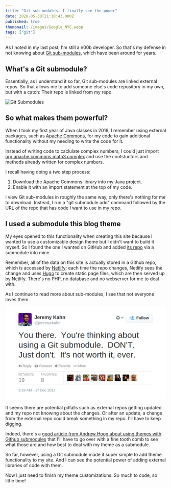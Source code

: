 ```yaml
---
title: "Git sub-modules: I finally see the power"
date: 2020-05-30T21:10:43.000Z
published: true
thumbnail: /images/Google_NYC.webp
tags: ["git"]
---
```

As I noted in my last post, I'm still a n00b developer. So that's my defense in not knowing about [Git sub-modules](https://git-scm.com/book/en/v2/Git-Tools-Submodules), which have been around for years. 

## What's a Git submodule?

Essentially, as I understand it so far, Git sub-modules are linked external repos. So that allows me to add someone else's code repository in my own, but with a catch: Their repo is linked from my repo.

![Git Submodules](/images/git-submodules.png)

## So what makes them powerful?

When I took my first year of Java classes in 2018, I remember using external packages, such as [Apache Commons](https://commons.apache.org/), for my code to gain additional functionality without my needing to write the code for it. 

Instead of writing code to caclulate complex numbers, I could just import [org.apache.commons.math3.complex](http://commons.apache.org/proper/commons-math/javadocs/api-3.6.1/index.html) and use the contstuctors and methods already written for complex numbers. 

I recall having doing a two step process:

1. Download the Apache Commons library into my Java project.
2. Enable it with an import statement at the top of my code.

I view Git sub-modules in roughly the same way, only there's nothing for me to download. Instead, I run a "git submodule add" command followed by the URL of the repo that has code I want to use in my repo.

## I used a submodule this blog theme

My eyes opened to this functionality when creating this site because I wanted to use a customizable design theme but I didn't want to build it myself. So I found the one I wanted on GitHub and added [its repo](https://github.com/MunifTanjim/minimo/tree/5ba20e1c26abb3c199ce72e7b3224f48775945ad) via a submodule into mine. 

Remember, all of the data on this site is actually stored in a Github repo, which is accessed by [Netlify](https;//www.Netlify.com); each time the repo changes, Netlify sees the change and uses [Hugo](https://goHugo.io) to create static page files, which are then served up by Netlify. There's no PHP, no database and no webserver for me to deal with.

As I continue to read more about sub-modules, I see that not everyone loves them. 

![Someone's not happy with submodules](src/images/dont-use-submodules.jpeg)

It seems there are potential pitfalls such as external repos getting updated and my repo not knowing about the changes. Or after an update, a change from the external repo could break something in my repo. I'll have to keep digging. 

Indeed, there's a [good article from Andrew Hoog about using themes with Github submodules](https://www.andrewhoog.com/post/git-submodule-for-hugo-themes/) that I'll have to go over with a fine tooth comb to see what those are and how best to deal with my theme as a submodule.

So far, however, using a Git submodule made it super simple to add theme functionality to my site. And I can see the potential power of adding external libraries of code with them. 

Now I just need to finish my theme customizations: So much to code, so little time!